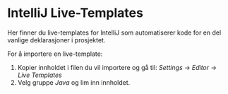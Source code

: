 # IntelliJ Live-Templates

Her finner du live-templates for IntelliJ som automatiserer kode for en del vanlige deklarasjoner i prosjektet.

For å importere en live-template:

1. Kopier innholdet i filen du vil importere og gå til: *Settings* -> *Editor* -> *Live Templates*
2. Velg gruppe *Java* og lim inn innholdet.
